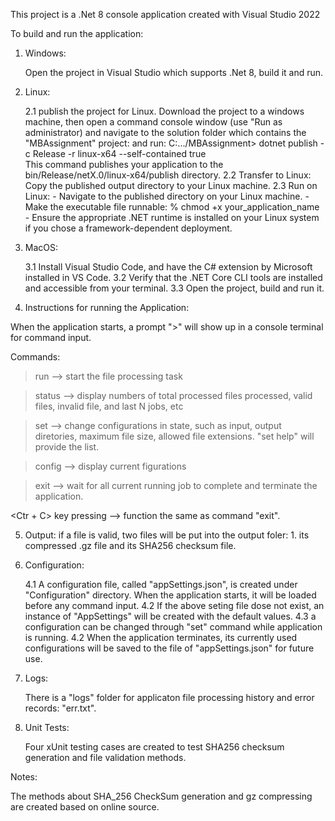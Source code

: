 This project is a .Net 8 console application created with Visual Studio 2022 

To build and run the application:

1. Windows:

   Open the project in Visual Studio which supports .Net 8, build it and run.

2. Linux:

   2.1 publish the project for Linux. Download the project to a windows machine, then open a command console window (use "Run as administrator) and navigate to the solution folder which contains the "MBAssignment" project:
      and run:
           C:.../MBAssignment> dotnet publish -c Release -r linux-x64 --self-contained true        
       This command publishes your application to the bin/Release/netX.0/linux-x64/publish directory.
   2.2 Transfer to Linux: Copy the published output directory to your Linux machine.
   2.3 Run on Linux:
       - Navigate to the published directory on your Linux machine.
       - Make the executable file runnable:
           % chmod +x your_application_name
       - Ensure the appropriate .NET runtime is installed on your Linux system if you chose a framework-dependent deployment.

3. MacOS:

   3.1 Install Visual Studio Code, and have the C# extension by Microsoft installed in VS Code.
   3.2 Verify that the .NET Core CLI tools are installed and accessible from your terminal. 
   3.3 Open the project, build and run it.


4. Instructions for running the Application:

When the application starts, a prompt ">" will show up in a console terminal for command input.

Commands:

>run     --> start the file processing task

>status  --> display numbers of total processed files processed, valid files, invalid file, and last N jobs, etc 

>set <arg1> <arg2>   --> change configurations in state, such as input, output diretories, maximum file size, allowed file extensions. "set help" will provide the <arg> list.

>config     --> display current figurations

>exit       --> wait for all current running job to complete and terminate the application.

<Ctr + C> key pressing  --> function the same as command "exit". 

5. Output: 
   if a file is valid, two files will be put into the output foler: 1. its compressed .gz file and its SHA256 checksum file.

6. Configuration:

   4.1 A configuration file, called "appSettings.json", is created under "Configuration" directory. When the application starts, it will be loaded before any command input.
   4.2 If the above seting file dose not exist, an instance of "AppSettings" will be created with the default values.
   4.3 a configuration can be changed through "set" command while application is running.
   4.2 When the application terminates, its currently used configurations will be saved to the file of "appSettings.json" for future use.

7. Logs:

   There is a "logs" folder for applicaton file processing history and  error records: "err.txt".

8. Unit Tests:

   Four xUnit testing cases are created to test SHA256 checksum generation and file validation methods.



Notes:

  The methods about SHA_256 CheckSum generation and gz compressing are created based on online source.
